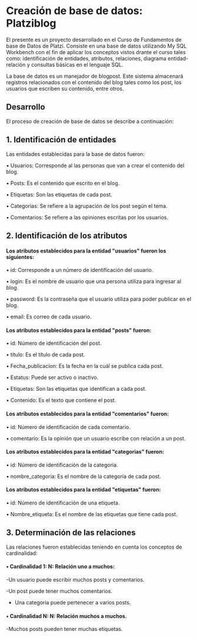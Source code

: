 # Creación de base de datos: Platziblog
El presente es un proyecto desarrollado en el Curso de Fundamentos de base de Datos de Platzi. Consiste en una base de datos utilizando My SQL Workbench con el fin de aplicar los conceptos vistos drante el curso tales como: identificación de entidades, atributos, relaciones, diagrama entidad-relación y consultas básicas en el lenguaje SQL.

La base de datos es un manejador de blogpost. Este sistema almacenará registros relacionados con el contenido del blog tales como los post, los usuarios que escriben su contenido, entre otros. 
## Desarrollo
El proceso de creación de base de datos se describe a continuación:
## 1.	Identificación de entidades
Las entidades establecidas para la base de datos fueron:

•	Usuarios: Corresponde al las personas que van a crear el contenido del blog.

•	Posts: Es el contenido que escrito en el blog.

•	Etiquetas: Son las etiquetas de cada post.

•	Categorias: Se refiere a la agrupación de los post según el tema.

•	Comentarios: Se refiere a las opiniones escritas por los usuarios.

## 2.	Identificación de los atributos
#### Los atributos establecidos para la entidad "usuarios" fueron los siguientes:

•	id: Corresponde a un número de identificación del usuario.

•	login: Es el nombre de usuario que una persona utiliza para ingresar al blog.

•	password: Es la contraseña que el usuario utiliza para poder publicar en el blog.

•	email: Es correo de cada usuario.
#### Los atributos establecidos para la entidad "posts" fueron:

•	id: Número de identificación del post.

•	titulo: Es el título de cada post.

•	Fecha_publicacion: Es la fecha en la cuál se publica cada post.

•	Estatus: Puede ser activo o inactivo.

•	Etiquetas: Son las etiquetas que identifican a cada post.

•	Contenido: Es el texto que contiene el post.

#### Los atributos establecidos para la entidad "comentarios" fueron:

•	id: Número de identificación de cada comentario.

•	comentario: Es la opinión que un usuario escribe con relación a un post.

#### Los atributos establecidos para la entidad "categorias" fueron:

•	id: Número de identificación de la categoria.

•	nombre_categoria: Es el nombre de la categoría de cada post.

#### Los atributos establecidos para la entidad "etiquetas" fueron:

•	id: Número de identificación de una etiqueta.

•	Nombre_etiqueta: Es el nombre de las etiquetas que tiene cada post.

## 3.	Determinación de las relaciones
Las relaciones fueron establecidas teniendo en cuenta los conceptos de cardinalidad:

#### •	Cardinalidad 1: N: Relación uno a muchos:

-Un usuario puede escribir muchos posts y comentarios.

-Un post puede tener muchos comentarios.

- Una categoría puede pertenecer a varios posts.

#### •	Cardinalidad N: N: Relación muchos a muchos.

-Muchos posts pueden tener muchas etiquetas.
